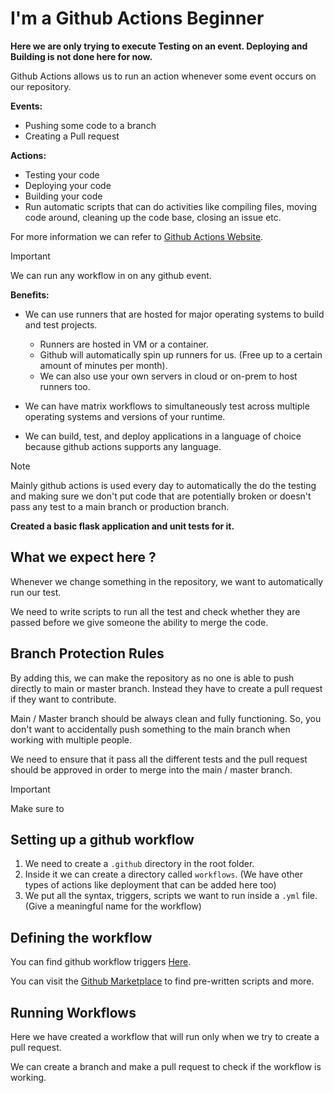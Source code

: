 # I'm a Github Actions Beginner

**Here we are only trying to execute Testing on an event. Deploying and Building is not done here for now.**

Github Actions allows us to run an action whenever some event occurs on our repository.

**Events:**

- Pushing some code to a branch
- Creating a Pull request

**Actions:**

- Testing your code
- Deploying your code
- Building your code
- Run automatic scripts that can do activities like compiling files, moving code around, cleaning up the code base, closing an issue etc.

For more information we can refer to [Github Actions Website](https://github.com/features/actions).

> [!IMPORTANT]
> We can run any workflow in on any github event.

**Benefits:**

- We can use runners that are hosted for major operating systems to build and test projects.

  - Runners are hosted in VM or a container.
  - Github will automatically spin up runners for us. (Free up to a certain amount of minutes per month).
  - We can also use your own servers in cloud or on-prem to host runners too.

- We can have matrix workflows to simultaneously test across multiple operating systems and versions of your runtime.

- We can build, test, and deploy applications in a language of choice because github actions supports any language.

> [!NOTE]
> Mainly github actions is used every day to automatically the do the testing and making sure we don't put code that are potentially broken or doesn't pass any test to a main branch or production branch.

**Created a basic flask application and unit tests for it.**

## What we expect here ?

Whenever we change something in the repository, we want to automatically run our test.

We need to write scripts to run all the test and check whether they are passed before we give someone the ability to merge the code.

## Branch Protection Rules

By adding this, we can make the repository as no one is able to push directly to main or master branch. Instead they have to create a pull request if they want to contribute.

Main / Master branch should be always clean and fully functioning. So, you don't want to accidentally push something to the main branch when working with multiple people.

We need to ensure that it pass all the different tests and the pull request should be approved in order to merge into the main / master branch.

> [!IMPORTANT]
> Make sure to

## Setting up a github workflow

1. We need to create a `.github` directory in the root folder.
2. Inside it we can create a directory called `workflows`. (We have other types of actions like deployment that can be added here too)
3. We put all the syntax, triggers, scripts we want to run inside a `.yml` file. (Give a meaningful name for the workflow)

## Defining the workflow

You can find github workflow triggers [Here](https://docs.github.com/en/actions/using-workflows/events-that-trigger-workflows).

You can visit the [Github Marketplace](https://github.com/marketplace) to find pre-written scripts and more.

## Running Workflows

Here we have created a workflow that will run only when we try to create a pull request.

We can create a branch and make a pull request to check if the workflow is working.
